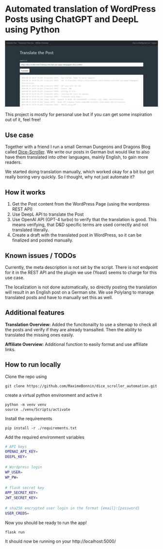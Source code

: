 # Automated translation of WordPress Posts using ChatGPT and DeepL using Python

![Screenshot](main_screen.png)

This project is mostly for personal use but if you can get some inspiration out of it, feel free!

## Use case

Together with a friend I run a small German Dungeons and Dragons Blog called [Dice-Scroller](https://dice-scroller.com/). We write our posts in German but would like to also have them translated into other languages, mainly English, to gain more readers.

We started doing translation manually, which worked okay for a bit but got really boring very quickly. So I thought, why not just automate it?

## How it works

1. Get the Post content from the WordPress Page (using the wordpress REST API)
2. Use DeepL API to translate the Post
3. Use OpenAI API (GPT-4 turbo) to verify that the translation is good. This means verifying, that D&D specific terms are used correctly and not translated literally.
4. Create a draft with the translated post in WordPress, so it can be finalized and posted manually. 

## Known issues / TODOs

Currently, the meta description is not set by the script. There is not endpoint for it in the REST API and the plugin we use (Yoast) seems to charge for this use case. 

The localization is not done automatically, so directly posting the translation will result in an English post on a German site. We use Polylang to manage translated posts and have to manually set this as well.

## Additional features

__Translation Overview:__ Added the funcitonailty to use a sitemap to check all the posts and verify if they are already transalted. Then the ability to translated the missing ones easily. 

__Affiliate Overview:__ Additional function to easily format and use affiliate links.

## How to run locally
Clone the repo using
```
git clone https://github.com/MaximeBonnin/dice_scroller_automation.git
```

create a virtual python environment and active it
```
python -m venv venv
source ./venv/Scripts/activate
```
Install the requirements
```
pip install -r ./requirements.txt
```

Add the required environment variables
```sh
# API keys
OPENAI_API_KEY=
DEEPL_KEY=

# Wordpress login
WP_USER=
WP_PW=

# flask secret key
APP_SECRET_KEY=
JWT_SECRET_KEY=

# sha256 encrypted user login in the format {email}:{password}
USER_CREDS=
```

Now you should be ready to run the app!
```
flask run
```
It should now be running on your http://localhost:5000/